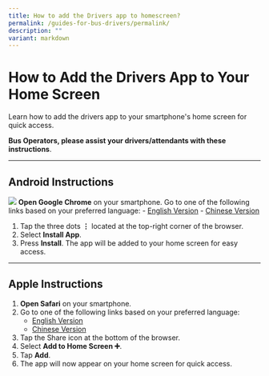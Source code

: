 ```yaml
---
title: How to add the Drivers app to homescreen?
permalink: /guides-for-bus-drivers/permalink/
description: ""
variant: markdown
---
```

# How to Add the Drivers App to Your Home Screen

Learn how to add the drivers app to your smartphone's home screen for quick access.

**Bus Operators, please assist your drivers/attendants with these instructions**.

---

## Android Instructions
**![](https://lh7-us.googleusercontent.com/F-2HkFGfZBY_pxTv1rYBWHGB-FXtoG4lMRchGTnpI1LGyU_HYDMqb0bBa1YTBRnKfzsJAXL2hnFKN-inDFHsPJBcRjZJbyFroDs60GtTVlpnhQJwFE_8ZecuLWuedasoTaOeqo0EQUw3-e6Mr3PbXCs)**
**Open Google Chrome** on your smartphone.
Go to one of the following links based on your preferred language:
    - [English Version](https://go.gov.sg/osb-driver)
    - [Chinese Version](https://go.gov.sg/osb-driver-cn)
1. Tap the three dots **⋮** located at the top-right corner of the browser.
2. Select **Install App**.
3. Press **Install**. The app will be added to your home screen for easy access.

---

## Apple Instructions

1. **Open Safari** on your smartphone.
2. Go to one of the following links based on your preferred language:
    - [English Version](https://go.gov.sg/osb-driver)
    - [Chinese Version](https://go.gov.sg/osb-driver-cn)
3. Tap the Share icon at the bottom of the browser.
4. Select **Add to Home Screen ➕**.
5. Tap **Add**.
6. The app will now appear on your home screen for quick access.